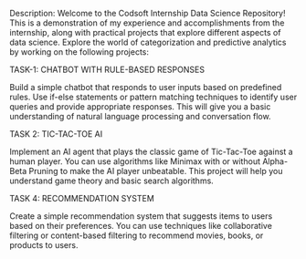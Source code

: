 Description: Welcome to the Codsoft Internship Data Science Repository! 
This is a demonstration of my experience and accomplishments from the internship, along with practical projects that explore different aspects of data science. Explore the world of categorization and predictive analytics by working on the following projects:

TASK-1: CHATBOT WITH RULE-BASED RESPONSES

Build a simple chatbot that responds to user inputs based on predefined rules. Use if-else statements or pattern matching techniques to identify user queries and provide appropriate responses. This will give you a basic understanding of natural language processing and conversation flow.


TASK 2: TIC-TAC-TOE AI

Implement an AI agent that plays the classic game of Tic-Tac-Toe against a human player. You can use algorithms like Minimax with or without Alpha-Beta Pruning to make the AI player unbeatable. This project will help you understand game theory and basic search algorithms.


TASK 4: RECOMMENDATION SYSTEM

Create a simple recommendation system that suggests items to users based on their preferences. You can use techniques like collaborative filtering or content-based filtering to recommend movies, books, or products to users.





